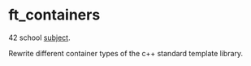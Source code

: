 # ft_containers

42 school [subject](https://cdn.intra.42.fr/pdf/pdf/13853/en.subject.pdf).

Rewrite different container types of the c++ standard template library.
